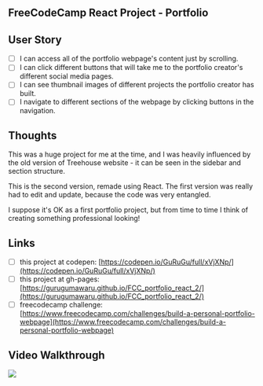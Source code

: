 ## FreeCodeCamp React Project - Portfolio

## User Story
- [ ] I can access all of the portfolio webpage's content just by scrolling.
- [ ] I can click different buttons that will take me to the portfolio creator's different social media pages.
- [ ] I can see thumbnail images of different projects the portfolio creator has built.
- [ ] I navigate to different sections of the webpage by clicking buttons in the navigation.

## Thoughts
This was a huge project for me at the time, and I was heavily influenced by the old version of Treehouse website - it can be seen in the sidebar and section structure.

This is the second version, remade using React. The first version was really had to edit and update, because the code was very entangled.

I suppose it's OK as a first portfolio project, but from time to time I think of creating something professional looking!

## Links
- [ ] this project at codepen: [https://codepen.io/GuRuGu/full/xVjXNp/](https://codepen.io/GuRuGu/full/xVjXNp/)
- [ ] this project at gh-pages: [https://gurugumawaru.github.io/FCC_portfolio_react_2/](https://gurugumawaru.github.io/FCC_portfolio_react_2/)
- [ ] freecodecamp challenge: [https://www.freecodecamp.com/challenges/build-a-personal-portfolio-webpage](https://www.freecodecamp.com/challenges/build-a-personal-portfolio-webpage)

## Video Walkthrough
![](https://github.com/gurugumawaru/FCC_portfolio_react_2/blob/master/FCC_Portfolio.gif)
